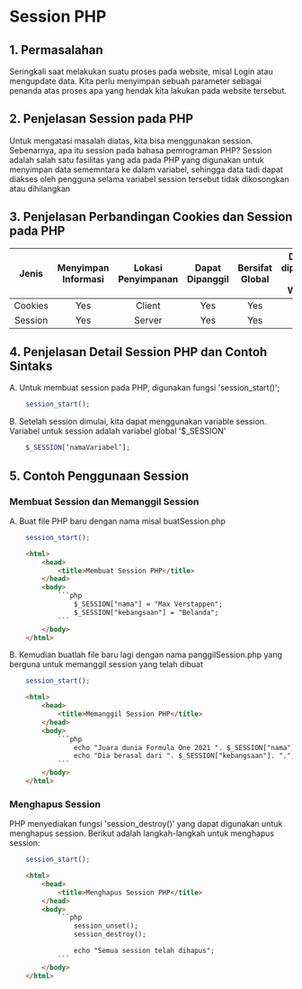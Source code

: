 # Session PHP

## 1. Permasalahan
Seringkali saat melakukan suatu proses pada website, misal Login atau mengupdate data. Kita perlu menyimpan sebuah parameter sebagai penanda atas proses apa yang hendak kita lakukan pada website tersebut.

## 2. Penjelasan Session pada PHP
Untuk mengatasi masalah diatas, kita bisa menggunakan session. Sebenarnya, apa itu session pada bahasa pemrograman PHP?
Session adalah salah satu fasilitas yang ada pada PHP yang digunakan untuk menyimpan data sememntara ke dalam variabel, sehingga data tadi dapat diakses
oleh pengguna selama variabel session tersebut tidak dikosongkan atau dihilangkan

## 3. Penjelasan Perbandingan Cookies dan Session pada PHP
|  Jenis  | Menyimpan Informasi | Lokasi Penyimpanan | Dapat Dipanggil | Bersifat Global | Dapat dipanggil lain Waktu | Dibatasi Browser | Dapat diedit User |
|:-------:|:-------------------:|:------------------:|:---------------:|:---------------:|:--------------------------:|:----------------:|:-----------------:|
| Cookies |         Yes         |       Client       |       Yes       |       Yes       |             Yes            |        Yes       |        Yes        |
| Session |         Yes         |       Server       |       Yes       |       Yes       |             No             |        No        |         No        |


## 4. Penjelasan Detail Session PHP dan Contoh Sintaks
A. Untuk membuat session pada PHP, digunakan fungsi 'session_start()';

```php
    session_start();
```

B. Setelah session dimulai, kita dapat menggunakan variable session. Variabel untuk session adalah variabel global '$_SESSION'
```php
    $_SESSION[‘namaVariabel’];
```

## 5. Contoh Penggunaan Session

### Membuat Session dan Memanggil Session
A. Buat file PHP baru dengan nama misal buatSession.php
```php
    session_start();
```

```html
    <html>
        <head>
            <title>Membuat Session PHP</title>
        </head>
        <body>
            ```php
                $_SESSION["nama"] = "Max Verstappen";
                $_SESSION["kebangsaan"] = "Belanda";
            ```
        </body>
    </html>
```

B. Kemudian buatlah file baru lagi dengan nama panggilSession.php yang berguna untuk memanggil session yang telah dibuat
```php
    session_start();
```
```html
    <html>
        <head>
            <title>Memanggil Session PHP</title>
        </head>
        <body>
            ```php
                echo "Juara dunia Formula One 2021 ". $_SESSION["nama"]. ".<br>";
                echo "Dia berasal dari ". $_SESSION["kebangsaan"]. ".";
            ```
        </body>
    </html>
```

### Menghapus Session
PHP menyediakan fungsi 'session_destroy()' yang dapat digunakan untuk menghapus session. Berikut adalah langkah-langkah untuk menghapus session:

```php
    session_start();
```
```html
    <html>
        <head>
            <title>Menghapus Session PHP</title>
        </head>
        <body>
            ```php
                session_unset();
                session_destroy();

                echo "Semua session telah dihapus";
            ```
        </body>
    </html>
```


